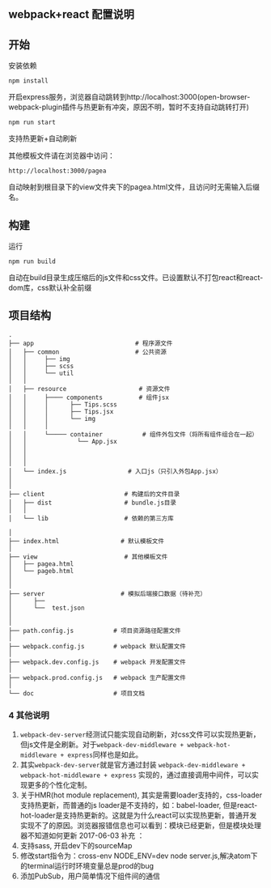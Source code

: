## webpack+react 配置说明

##  开始
安装依赖  

	npm install

开启express服务，浏览器自动跳转到http://localhost:3000(open-browser-webpack-plugin插件与热更新有冲突，原因不明，暂时不支持自动跳转打开)

    npm run start
支持热更新+自动刷新

其他模板文件请在浏览器中访问：

	http://localhost:3000/pagea
自动映射到根目录下的view文件夹下的pagea.html文件，且访问时无需输入后缀名。
##  构建
运行

    npm run build

自动在build目录生成压缩后的js文件和css文件。已设置默认不打包react和react-dom库，css默认补全前缀

## 项目结构


```
.
├── app                            # 程序源文件
│   ├── common                     # 公共资源
│   │     ├── img       
│   │     ├── scss 
│   │     └── util     
│   │           
│   ├── resource                    # 资源文件
│   │     ├──── components          # 组件jsx
│   │     │      ├── Tips.scss       
│   │     │      ├── Tips.jsx  
│   │     │      └── img
│   │     │
│   │     └───── container           # 组件外包文件（将所有组件组合在一起）
│   │              └── App.jsx           
│   │             
│   │                                               
│   │
│   └── index.js           	     # 入口js（只引入外包App.jsx）
│        
│
├── client                      # 构建后的文件目录
│   ├── dist                    # bundle.js目录
│   │                
│   └── lib                     # 依赖的第三方库
      
│
├── index.html                 # 默认模板文件
│
├── view                        # 其他模板文件
│   ├── pagea.html                  
│   └── pageb.html             
│      
│
├── server                     # 模拟后端接口数据（待补充）
│      ├──          
│      └──  test.json
│                                  
│
├── path.config.js           # 项目资源路径配置文件
│
├── webpack.config.js        # webpack 默认配置文件
│
├── webpack.dev.config.js    # webpack 开发配置文件
│
├── webpack.prod.config.js   # webpack 生产配置文件
│
└── doc                      # 项目文档

```

### 4 其他说明

1. `webpack-dev-server`经测试只能实现自动刷新，对css文件可以实现热更新，但js文件是全刷新。对于`webpack-dev-middleware + webpack-hot-middleware + express`同样也是如此。
2. 其实`webpack-dev-server`就是官方通过封装 `webpack-dev-middleware + webpack-hot-middleware + express` 实现的，通过直接调用中间件，可以实现更多的个性化定制。
3. 关于HMR(hot module replacement), 其实是需要loader支持的，css-loader支持热更新，而普通的js loader是不支持的，如：babel-loader, 但是react-hot-loader是支持热更新的。这就是为什么react可以实现热更新，普通开发实现不了的原因。浏览器报错信息也可以看到：模块已经更新，但是模块处理器不知道如何更新
2017-06-03 补充 ：
1. 支持sass, 开启dev下的sourceMap
2. 修改start指令为：cross-env NODE_ENV=dev node server.js,解决atom下的terminal运行时环境变量总是prod的bug
3. 添加PubSub，用户简单情况下组件间的通信